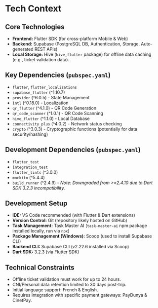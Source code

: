 # Tech Context

## Core Technologies
- **Frontend:** Flutter SDK (for cross-platform Mobile & Web)
- **Backend:** Supabase (PostgreSQL DB, Authentication, Storage, Auto-generated REST APIs)
- **Local Storage:** Hive (`hive_flutter` package) for offline data caching (e.g., ticket validation data).

## Key Dependencies (`pubspec.yaml`)
- `flutter`, `flutter_localizations`
- `supabase_flutter` (^1.10.7)
- `provider` (^6.0.5) - State Management
- `intl` (^0.18.0) - Localization
- `qr_flutter` (^4.1.0) - QR Code Generation
- `qr_code_scanner` (^1.0.1) - QR Code Scanning
- `hive_flutter` (^1.1.0) - Local Database
- `connectivity_plus` (^4.0.2) - Network status checking
- `crypto` (^3.0.3) - Cryptographic functions (potentially for data security/hashing)

## Development Dependencies (`pubspec.yaml`)
- `flutter_test`
- `integration_test`
- `flutter_lints` (^3.0.0)
- `mockito` (^5.4.4)
- `build_runner` (^2.4.9) - *Note: Downgraded from >=2.4.10 due to Dart SDK 3.2.3 incompatibility.*

## Development Setup
- **IDE:** VS Code recommended (with Flutter & Dart extensions)
- **Version Control:** Git (repository likely hosted on GitHub)
- **Task Management:** Task Master AI (`task-master-ai` npm package installed locally, run via `npx`)
- **Package Management (Windows):** Scoop (used to install Supabase CLI)
- **Backend CLI:** Supabase CLI (v2.22.6 installed via Scoop)
- **Dart SDK:** 3.2.3 (via Flutter SDK)

## Technical Constraints
- Offline ticket validation must work for up to 24 hours.
- CNI/Personal data retention limited to 30 days post-trip.
- Initial language support: French & English.
- Requires integration with specific payment gateways: PayDunya & CinetPay. 